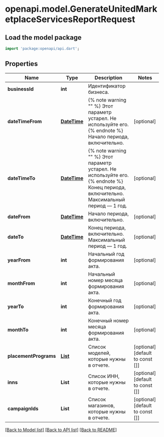 # openapi.model.GenerateUnitedMarketplaceServicesReportRequest

## Load the model package
```dart
import 'package:openapi/api.dart';
```

## Properties
Name | Type | Description | Notes
------------ | ------------- | ------------- | -------------
**businessId** | **int** | Идентификатор бизнеса. | 
**dateTimeFrom** | [**DateTime**](DateTime.md) | {% note warning \"\" %}  Этот параметр устарел. Не используйте его.  {% endnote %}  Начало периода, включительно.  | [optional] 
**dateTimeTo** | [**DateTime**](DateTime.md) | {% note warning \"\" %}  Этот параметр устарел. Не используйте его.  {% endnote %}  Конец периода, включительно. Максимальный период — 1 год.  | [optional] 
**dateFrom** | [**DateTime**](DateTime.md) | Начало периода, включительно. | [optional] 
**dateTo** | [**DateTime**](DateTime.md) | Конец периода, включительно. Максимальный период — 1 год. | [optional] 
**yearFrom** | **int** | Начальный год формирования акта. | [optional] 
**monthFrom** | **int** | Начальный номер месяца формирования акта. | [optional] 
**yearTo** | **int** | Конечный год формирования акта. | [optional] 
**monthTo** | **int** | Конечный номер месяца формирования акта. | [optional] 
**placementPrograms** | [**List<PlacementType>**](PlacementType.md) | Список моделей, которые нужны в отчете.  | [optional] [default to const []]
**inns** | **List<String>** | Список ИНН, которые нужны в отчете. | [optional] [default to const []]
**campaignIds** | **List<int>** | Список магазинов, которые нужны в отчете. | [optional] [default to const []]

[[Back to Model list]](../README.md#documentation-for-models) [[Back to API list]](../README.md#documentation-for-api-endpoints) [[Back to README]](../README.md)


